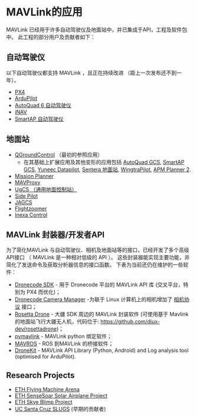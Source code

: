 # MAVLink的应用

MAVLink 已经用于许多自动驾驶仪及地面站中，并已集成于API，工程及软件包中。 此工程的部分用户及贡献者如下：

## 自动驾驶仪

以下自动驾驶仪都支持 MAVLink ，且正在持续改进 （距上一次发布还不到一年）。

* [PX4](http://px4.io/)
* [ArduPilot](http://ardupilot.org/)
* [AutoQuad 6 自动驾驶仪](http://autoquad.org)
* [iNAV](https://github.com/iNavFlight/inav/wiki)
* [SmartAP 自动驾驶仪](http://www.sky-drones.com/)

## 地面站

* [QGroundControl](http://qgroundcontrol.com/) （最初的参照应用） 
  * 在其基础上扩展应用及其他变形的应用包括 [AutoQuad GCS](http://autoquad.org/software-downloads/?category=2), [SmartAP GCS](http://sky-drones.com/smartap-gcs), [Yuneec Datapilot](http://us.yuneec.com/comm-en-datapilot), [Sentera 地面站](https://sentera.com/phx-drone/), [WingtraPilot](https://wingtra.com/software/), [APM Planner 2](http://ardupilot.org/planner2/index.html).
* [Mission Planner](http://ardupilot.org/planner/)
* [MAVProxy](http://ardupilot.github.io/MAVProxy/html/index.html)
* [UgCS （通用地面控制站）](https://www.ugcs.com/)
* [Side Pilot](http://sidepilot.net/)
* [JAGCS](https://github.com/MishkaRogachev/JAGCS)
* [Flightzoomer](https://flightzoomer.com/)
* [Inexa Control](https://www.insitu.com/information-delivery/command-and-control/icomc2)

## MAVLink 封装器/开发者API

为了简化MAVLink 与自动驾驶仪、相机及地面站等的接口，已经开发了多个高级API接口 （ MAVLink 是一种相对低级的 API ）。 这些封装器能实现主要功能，并简化了发送命令及获取分析器信息的接口函数。 下表为当前还仍在维护的一些软件：

* [Dronecode SDK](https://sdk.dronecode.org/en/) - 用于 Dronecode 平台的 MAVLink API 库 (交叉平台，特别为 PX4 而优化)；
* [Dronecode Camera Manager](https://camera-manager.dronecode.org/en/) -为联于 Linux 计算机上的相机增加了 [相机协议](../services/camera.md) 接口；
* [Rosetta Drone](https://www.youtube.com/watch?v=rBqEQoVGuzQ) - 大疆 SDK 周边的 MAVLink 封装软件 (可使用基于 Mavlink 的地面站飞行大疆无人机，代码位于: https://github.com/diux-dev/rosettadrone)；
* [pymavlink](https://github.com/ArduPilot/pymavlink) - MAVLink python 绑定软件；
* [MAVROS](https://github.com/mavlink/mavros) - ROS 到MAVLink 的桥接软件；
* [DroneKit](http://dronekit.io/) - MAVLink API Library (Python, Android) and Log analysis tool (optimised for ArduPilot).

## Research Projects

* [ETH Flying Machine Arena](http://www.idsc.ethz.ch/Research_DAndrea/FMA)
* [ETH SenseSoar Solar Airplane Project](http://www.sensesoar.ethz.ch/doku.php?id=project) 
* [ETH Skye Blimp Project](http://www.projectskye.ch/)
* [UC Santa Cruz SLUGS](http://slugsuav.soe.ucsc.edu/index.html) (早期的贡献者)